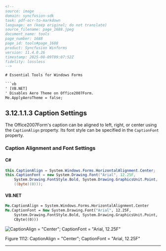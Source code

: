 ```html
<!--
source: image
domain: syncfusion-sdk
task: pdf-ocr-to-markdown
language: en (keep original; do not translate)
source_filename: page_1688.jpeg
document_name: tools
page_number: 1688
page_id: tools#page_1688
product: Syncfusion Winforms
version: 11.4.0.26
timestamp: 2025-08-09T09:07:52Z
fidelity: lossless
-->

# Essential Tools for Windows Forms

```vb
' [VB.NET]
' Disables Aero Theme on Office2007Form.
Me.ApplyAeroTheme = false;
```

## 3.12.1.1.3 Caption Settings

The Office2007Form's caption can be aligned to left, right, or center using the `CaptionAlign` property. Its font style can be specified in the `CaptionFont` property.

### Caption Alignment and Font Settings

#### C#

```csharp
this.CaptionAlign = System.Windows.Forms.HorizontalAlignment.Center;
this.CaptionFont = new System.Drawing.Font("Arial", 12.25F, 
    System.Drawing.FontStyle.Bold, System.Drawing.GraphicsUnit.Point, 
    ((byte)(0)));
```

#### VB.NET

```vb
Me.CaptionAlign = System.Windows.Forms.HorizontalAlignment.Center
Me.CaptionFont = New System.Drawing.Font("Arial", 12.25F, 
    System.Drawing.FontStyle.Bold, System.Drawing.GraphicsUnit.Point, 
    CByte((0)))
```

![CaptionAlign = "Center"; CaptionFont = "Arial, 12.25F"](image_url)

Figure 1112: CaptionAlign = "Center"; CaptionFont = "Arial, 12.25F"

---

<!-- tags: [Syncfusion, Winforms, Office2007Form, CaptionAlign, CaptionFont] keywords: [caption alignment, font style, Office2007Form, VB.NET, C#, CaptionAlign property, CaptionFont property] -->
```